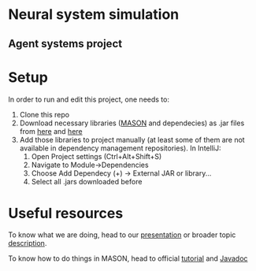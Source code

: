 # Neural system simulation
## Agent systems project

# Setup
In order to run and edit this project, one needs to:
1. Clone this repo
2. Download necessary libraries ([MASON](https://cs.gmu.edu/~eclab/projects/mason/) and dependecies) as .jar files from [here](https://cs.gmu.edu/~eclab/projects/mason/mason.20.jar) and [here](https://cs.gmu.edu/~eclab/projects/mason/libraries.zip)
3. Add those libraries to project manually (at least some of them are not available in dependency management repositories). In IntelliJ:
    1. Open Project settings (Ctrl+Alt+Shift+S)
    2. Navigate to Module->Dependencies
    3. Choose Add Dependecy (+) -> External JAR or library...
    4. Select all .jars downloaded before

# Useful resources
To know what we are doing, head to our [presentation](https://github.com/tyrrr-aj/agent_systems_neurons/blob/main/Presentation.pdf) or broader topic [description](https://home.agh.edu.pl/~horzyk/lectures/ci/CI-AssociativeNeuralGraphs.pdf?fbclid=IwAR25MTOs1tUY4LtWjs8MgI5ypSyJ8baUd3PNJ2wumDd-lWWZnRf4eTqxW60).

To know how to do things in MASON, head to official [tutorial](https://cs.gmu.edu/~eclab/projects/mason/manual.pdf) and [Javadoc](https://cs.gmu.edu/~eclab/projects/mason/classdocs)
